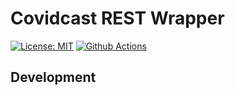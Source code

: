 # Covidcast REST Wrapper

[![License: MIT][mit-image]][mit-url] [![Github Actions][github-actions-image]][github-actions-url]


## Development

[mit-image]: https://img.shields.io/badge/License-MIT-yellow.svg
[mit-url]: https://opensource.org/licenses/MIT
[github-actions-image]: https://github.com/sgratzl/covidcast-rest-wrapper/workflows/python/badge.svg
[github-actions-url]: https://github.com/sgratzl/covidcast-rest-wrapper/actions
